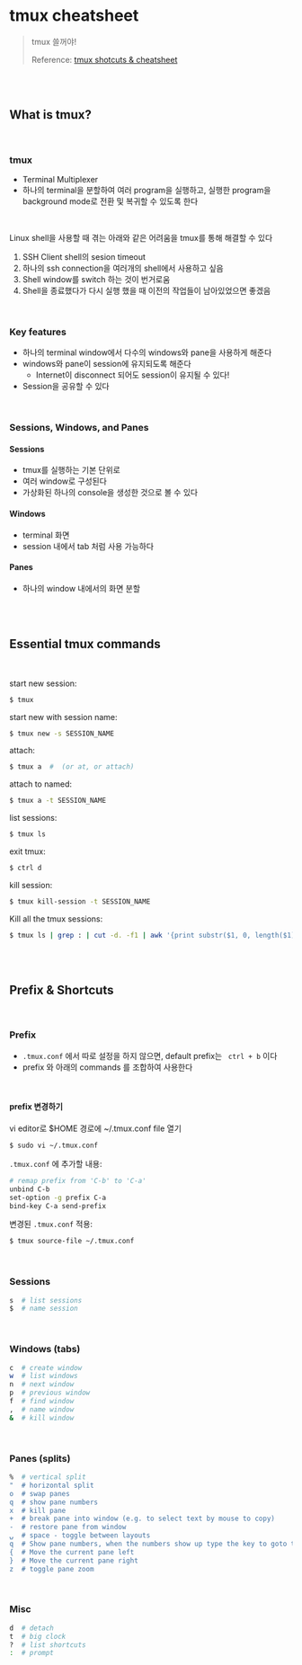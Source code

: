 # tmux cheatsheet

> tmux 쓸꺼야!
>
> Reference: [tmux shotcuts & cheatsheet](https://gist.github.com/MohamedAlaa/2961058)

<br>

<br>

## What is tmux?

<br>

### tmux

- Terminal Multiplexer
- 하나의 terminal을 분할하여 여러 program을 실행하고, 실행한 program을 background mode로 전환 및 복귀할 수 있도록 한다

<br>

Linux shell을 사용할 때 겪는 아래와 같은 어려움을 tmux를 통해 해결할 수 있다

1. SSH Client shell의 sesion timeout
2. 하나의 ssh connection을 여러개의 shell에서 사용하고 싶음
3. Shell window를 switch 하는 것이 번거로움
4. Shell을 종료했다가 다시 실행 했을 때 이전의 작업들이 남아있었으면 좋겠음

<br>

### Key features

- 하나의 terminal window에서 다수의 windows와 pane을 사용하게 해준다
- windows와 pane이 session에 유지되도록 해준다
  - Internet이 disconnect 되어도 session이 유지될 수 있다!
- Session을 공유할 수 있다

<br>

### Sessions, Windows, and Panes

#### Sessions

- tmux를 실행하는 기본 단위로
- 여러 window로 구성된다
- 가상화된 하나의 console을 생성한 것으로 볼 수 있다

#### Windows

- terminal 화면
- session 내에서 tab 처럼 사용 가능하다

#### Panes

- 하나의 window 내에서의 화면 분할

<br>

<br>

## Essential tmux commands

<br>

start new session:

```bash
$ tmux
```

start new with session name:

```bash
$ tmux new -s SESSION_NAME
```

attach:

```bash
$ tmux a  #  (or at, or attach)
```

attach to named:

```bash
$ tmux a -t SESSION_NAME
```

list sessions:

```bash
$ tmux ls
```

exit tmux:

```bash
$ ctrl d
```

kill session:

```bash
$ tmux kill-session -t SESSION_NAME
```

Kill all the tmux sessions:

```bash
$ tmux ls | grep : | cut -d. -f1 | awk '{print substr($1, 0, length($1)-1)}' | xargs kill
```

<br>

<br>

## Prefix & Shortcuts

<br>

### Prefix

- `.tmux.conf` 에서 따로 설정을 하지 않으면, default prefix는 ` ctrl + b` 이다
- prefix 와 아래의 commands 를 조합하여 사용한다

<br>

#### prefix 변경하기

vi editor로 $HOME 경로에 ~/.tmux.conf file 열기

```bash
$ sudo vi ~/.tmux.conf
```

`.tmux.conf` 에 추가할 내용:

```bash
# remap prefix from 'C-b' to 'C-a'
unbind C-b
set-option -g prefix C-a
bind-key C-a send-prefix
```

변경된 `.tmux.conf` 적용:

```bash
$ tmux source-file ~/.tmux.conf
```

<br>

### Sessions

```bash
s  # list sessions
$  # name session
```

<br>

### Windows (tabs)

```bash
c  # create window
w  # list windows
n  # next window
p  # previous window
f  # find window
,  # name window
&  # kill window
```

<br>

### Panes (splits)

```bash
%  # vertical split
"  # horizontal split
o  # swap panes
q  # show pane numbers
x  # kill pane
+  # break pane into window (e.g. to select text by mouse to copy)
-  # restore pane from window
⍽  # space - toggle between layouts
q  # Show pane numbers, when the numbers show up type the key to goto that pane
{  # Move the current pane left
}  # Move the current pane right
z  # toggle pane zoom
```

<br>

### Misc

```bash
d  # detach
t  # big clock
?  # list shortcuts
:  # prompt
```



